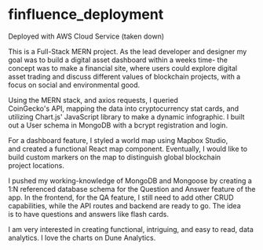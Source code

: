 # finfluence_deployment
Deployed with AWS Cloud Service (taken down)

This is a Full-Stack MERN project. As the lead developer and designer my goal was to build a digital asset dashboard within a weeks time- the concept was to make a financial site, where users could explore digital asset trading and discuss different values of blockchain projects, with a focus on social and environmental good.

Using the MERN stack, and axios requests, I queried CoinGecko's API, mapping the data into cryptocurrency stat cards, and utilizing Chart.js' JavaScript library to make a dynamic infographic. I built out a User schema in MongoDB with a bcrypt registration and login.

For a dashboard feature, I styled a world map using Mapbox Studio, and created a functional React map component. Eventually, I would like to build custom markers on the map to distinguish global blockchain project locations.

I pushed my working-knowledge of MongoDB and Mongoose by creating a 1:N referenced database schema for the Question and Answer feature of the app. In the frontend, for the QA feature, I still need to add other CRUD capabilities, while the API routes and backend are ready to go. The idea is to have questions and answers like flash cards.

I am very interested in creating functional, intriguing, and easy to read, data analytics. I love the charts on Dune Analytics.



